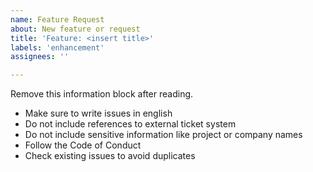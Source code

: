 ```yaml
---
name: Feature Request
about: New feature or request 
title: 'Feature: <insert title>'
labels: 'enhancement'
assignees: ''

---
```


Remove this information block after reading.
* Make sure to write issues in english
* Do not include references to external ticket system
* Do not include sensitive information like project or company names
* Follow the Code of Conduct
* Check existing issues to avoid duplicates